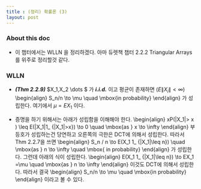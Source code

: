 ```yaml
---
title : (정리) 확률론 (3) 
layout: post
--- 
```


### About this doc 

- 이 챕터에서는 WLLN 을 정리하겠다. 아마 듀렛책 챕터 2.2.2 Triangular Arrays 를 위주로 정리할것 같다. 

### WLLN 

- ***(Thm 2.2.9)*** $X_1,X_2 \dots $ 가 ***i.i.d.*** 이고 평균이 존재하면 ($E\|X_i\|<\infty$) 
\begin{align}
S_n/n \to \mu \quad \mbox{in probability} 
\end{align}
가 성립한다. 여기에서 $\mu=EX_1$ 이다. 

- 증명을 하기 위해서는 아래가 성립함을 이해해야 한다. 
\begin{align}
xP(\|X_1\|> x ) \leq E(\|X_1\|1_ {\|X_1\|>x}) \to 0 \quad \mbox{as } x \to \infty 
\end{align}
부등호가 성립하는건 당연하고 오른쪽의 극한은 DCT에 의해서 성립한다. 따라서 Thm 2.2.7을 쓰면 
\begin{align}
S_n / n \to E(X_1 1_ {\|X_1\|\leq n}) \quad \mbox{as } n \to \infty \quad \mbox{ in probability} 
\end{align} 
가 성립한다. 그런데 아래의 식이 성립한다. 
\begin{align}
E(X_1 1_ {\|X_1\|\leq n}) \to EX_1 =\mu \quad \mbox{as } n \to \infty 
\end{align}
이것도 DCT에 의해서 성립한다. 따라서 결국 
\begin{align}
S_n/n \to \mu \quad \mbox{in probability} 
\end{align}
이라고 볼 수 있다. 



